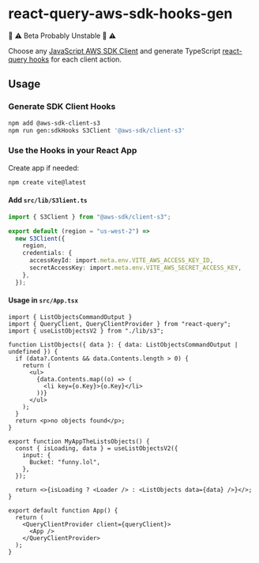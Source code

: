 # react-query-aws-sdk-hooks-gen

🚧 ⚠️ Beta Probably Unstable 🚧 ⚠️

Choose any [JavaScript AWS SDK Client](https://docs.aws.amazon.com/AWSJavaScriptSDK/v3/latest/) and generate TypeScript [react-query hooks](https://tanstack.com/query/v3/docs/react/overview) for each client action.

## Usage

### Generate SDK Client Hooks

```bash
npm add @aws-sdk-client-s3
npm run gen:sdkHooks S3Client '@aws-sdk/client-s3'
```

### Use the Hooks in your React App

Create app if needed:

```bash
npm create vite@latest
```

#### Add `src/lib/S3lient.ts`

```ts
import { S3Client } from "@aws-sdk/client-s3";

export default (region = "us-west-2") =>
  new S3Client({
    region,
    credentials: {
      accessKeyId: import.meta.env.VITE_AWS_ACCESS_KEY_ID,
      secretAccessKey: import.meta.env.VITE_AWS_SECRET_ACCESS_KEY,
    },
  });
```


#### Usage in `src/App.tsx`

```tsx
import { ListObjectsCommandOutput }
import { QueryClient, QueryClientProvider } from "react-query";
import { useListObjectsV2 } from "./lib/s3";

function ListObjects({ data }: { data: ListObjectsCommandOutput | undefined }) {
  if (data?.Contents && data.Contents.length > 0) {
    return (
      <ul>
        {data.Contents.map((o) => (
          <li key={o.Key}>{o.Key}</li>
        ))}
      </ul>
    );
  }
  return <p>no objects found</p>;
}

export function MyAppTheListsObjects() {
  const { isLoading, data } = useListObjectsV2({
    input: {
      Bucket: "funny.lol",
    },
  });

  return <>{isLoading ? <Loader /> : <ListObjects data={data} />}</>;
}

export default function App() {
  return (
    <QueryClientProvider client={queryClient}>
      <App />
    </QueryClientProvider>
  );
}
```
